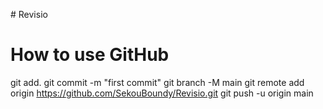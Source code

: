 
#   R e v i s i o 
 
 

# How to use GitHub
git add.
git commit -m "first commit"
git branch -M main
git remote add origin https://github.com/SekouBoundy/Revisio.git
git push -u origin main